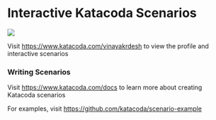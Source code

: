 # Interactive Katacoda Scenarios

[![](http://shields.katacoda.com/katacoda/vinayakrdesh/count.svg)](https://www.katacoda.com/vinayakrdesh "Get your profile on Katacoda.com")

Visit https://www.katacoda.com/vinayakrdesh to view the profile and interactive scenarios

### Writing Scenarios
Visit https://www.katacoda.com/docs to learn more about creating Katacoda scenarios

For examples, visit https://github.com/katacoda/scenario-example
